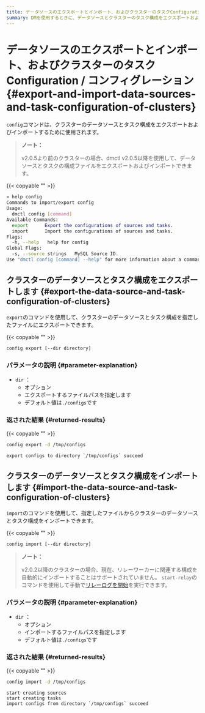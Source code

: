 ```yaml
---
title: データソースのエクスポートとインポート、およびクラスターのタスクConfiguration / コンフィグレーション
summary: DMを使用するときに、データソースとクラスターのタスク構成をエクスポートおよびインポートする方法を学習します。
---
```


# データソースのエクスポートとインポート、およびクラスターのタスクConfiguration / コンフィグレーション {#export-and-import-data-sources-and-task-configuration-of-clusters}

`config`コマンドは、クラスターのデータソースとタスク構成をエクスポートおよびインポートするために使用されます。

> **ノート：**
>
> v2.0.5より前のクラスターの場合、dmctl v2.0.5以降を使用して、データソースとタスクの構成ファイルをエクスポートおよびインポートできます。

{{< copyable "" >}}

```bash
» help config
Commands to import/export config
Usage:
  dmctl config [command]
Available Commands:
  export      Export the configurations of sources and tasks.
  import      Import the configurations of sources and tasks.
Flags:
  -h, --help   help for config
Global Flags:
  -s, --source strings   MySQL Source ID.
Use "dmctl config [command] --help" for more information about a command.
```

## クラスターのデータソースとタスク構成をエクスポートします {#export-the-data-source-and-task-configuration-of-clusters}

`export`のコマンドを使用して、クラスターのデータソースとタスク構成を指定したファイルにエクスポートできます。

{{< copyable "" >}}

```bash
config export [--dir directory]
```

### パラメータの説明 {#parameter-explanation}

-   `dir` ：
    -   オプション
    -   エクスポートするファイルパスを指定します
    -   デフォルト値は`./configs`です

### 返された結果 {#returned-results}

{{< copyable "" >}}

```bash
config export -d /tmp/configs
```

```
export configs to directory `/tmp/configs` succeed
```

## クラスターのデータソースとタスク構成をインポートします {#import-the-data-source-and-task-configuration-of-clusters}

`import`のコマンドを使用して、指定したファイルからクラスターのデータソースとタスク構成をインポートできます。

{{< copyable "" >}}

```bash
config import [--dir directory]
```

> **ノート：**
>
> v2.0.2以降のクラスターの場合、現在、リレーワーカーに関連する構成を自動的にインポートすることはサポートされていません。 `start-relay`のコマンドを使用して手動で[リレーログを開始](/dm/relay-log.md#start-and-stop-the-relay-log-feature)を実行できます。

### パラメータの説明 {#parameter-explanation}

-   `dir` ：
    -   オプション
    -   インポートするファイルパスを指定します
    -   デフォルト値は`./configs`です

### 返された結果 {#returned-results}

{{< copyable "" >}}

```bash
config import -d /tmp/configs
```

```
start creating sources
start creating tasks
import configs from directory `/tmp/configs` succeed
```
